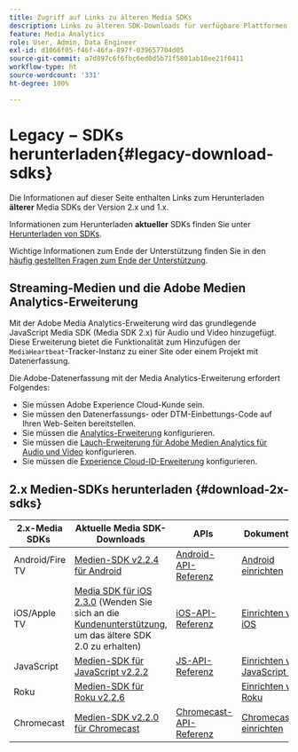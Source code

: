 ```yaml
---
title: Zugriff auf Links zu älteren Media SDKs
description: Links zu älteren SDK-Downloads für verfügbare Plattformen, einschließlich Android, iOS, JavaScript, Chromecast und Roku.
feature: Media Analytics
role: User, Admin, Data Engineer
exl-id: d1066f05-f46f-46fa-897f-039657704d05
source-git-commit: a7d897c6f6fbc6ed0d5b71f5801ab18ee21f0411
workflow-type: ht
source-wordcount: '331'
ht-degree: 100%

---
```


# Legacy − SDKs herunterladen{#legacy-download-sdks}

Die Informationen auf dieser Seite enthalten Links zum Herunterladen **älterer** Media SDKs der Version 2.x und 1.x.

Informationen zum Herunterladen **aktueller** SDKs finden Sie unter [Herunterladen von SDKs](/help/getting-started/download-sdks.md).

Wichtige Informationen zum Ende der Unterstützung finden Sie in den [häufig gestellten Fragen zum Ende der Unterstützung](/help/additional-resources/end-of-support-faqs.md).

## Streaming-Medien und die Adobe Medien Analytics-Erweiterung

Mit der Adobe Media Analytics-Erweiterung wird das grundlegende JavaScript Media SDK (Media SDK 2.x) für Audio und Video hinzugefügt. Diese Erweiterung bietet die Funktionalität zum Hinzufügen der `MediaHeartbeat`-Tracker-Instanz zu einer Site oder einem Projekt mit Datenerfassung.

Die Adobe-Datenerfassung mit der Media Analytics-Erweiterung erfordert Folgendes:
* Sie müssen Adobe Experience Cloud-Kunde sein.
* Sie müssen den Datenerfassungs- oder DTM-Einbettungs-Code auf Ihren Web-Seiten bereitstellen.
* Sie müssen die [Analytics-Erweiterung](https://experienceleague.adobe.com/docs/experience-platform/tags/extensions/adobe/analytics/overview.html?lang=de) konfigurieren.
* Sie müssen die [Lauch-Erweiterung für Adobe Medien Analytics für Audio und Video](https://aep-sdks.gitbook.io/docs/using-mobile-extensions/adobe-media-analytics) konfigurieren.
* Sie müssen die [Experience Cloud-ID-Erweiterung](https://experienceleague.adobe.com/docs/experience-platform/tags/extensions/adobe/id-service/overview.html?lang=de) konfigurieren.

## 2.x Medien-SDKs herunterladen {#download-2x-sdks}

| 2.x-Media SDKs  | Aktuelle Media SDK-Downloads |  APIs   |  Dokumentation  |
| --- | --- | --- | --- |
| Android/Fire TV | [ Medien-SDK v2.2.4 für Android](https://github.com/Adobe-Marketing-Cloud/media-sdks/releases/tag/android-v2.2.4) | [Android-API-Referenz](https://adobe-marketing-cloud.github.io/media-sdks/reference/android/) | [Android einrichten](/help/legacy/media-sdk/setup/set-up-android.md) |
| iOS/Apple TV | [Media SDK für iOS 2.3.0](https://github.com/Adobe-Marketing-Cloud/media-sdks/releases/tag/ios-v2.3.0) (Wenden Sie sich an die [Kundenunterstützung](https://helpx.adobe.com/de/marketing-cloud/contact-support.html), um das ältere SDK 2.0 zu erhalten) | [iOS-API-Referenz](https://adobe-marketing-cloud.github.io/media-sdks/reference/ios/) | [Einrichten von iOS](/help/legacy/media-sdk/setup/set-up-ios.md) |
| JavaScript | [Medien-SDK für JavaScript v2.2.2](https://github.com/Adobe-Marketing-Cloud/media-sdks/releases/tag/js-v2.2.2) | [JS-API-Referenz](https://adobe-marketing-cloud.github.io/media-sdks/reference/javascript/) | [Einrichten von JavaScript 2.x](/help/legacy/media-sdk/setup/setup-javascript/set-up-js-2.md) |
| Roku | [Medien-SDK für Roku v2.2.6](https://github.com/Adobe-Marketing-Cloud/media-sdks/releases/tag/roku-v2.2.6) |  | [Einrichten von Roku](/help/implementation/media-sdk/setup/set-up-roku.md) |
| Chromecast | [Medien-SDK v2.2.0 für Chromecast](https://github.com/Adobe-Marketing-Cloud/media-sdks/releases/tag/chromecast-v2.2.0) | [Chromecast-API-Referenz](https://adobe-marketing-cloud.github.io/media-sdks/reference/chromecast/) | [Chromecast einrichten ](/help/implementation/media-sdk/setup/set-up-chromecast.md) |

